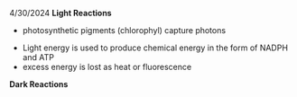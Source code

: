 4/30/2024
**Light Reactions**
- photosynthetic pigments (chlorophyl) capture photons
* Light energy is used to produce chemical energy in the form of NADPH and ATP
* excess energy is lost as heat or fluorescence

**Dark Reactions**
